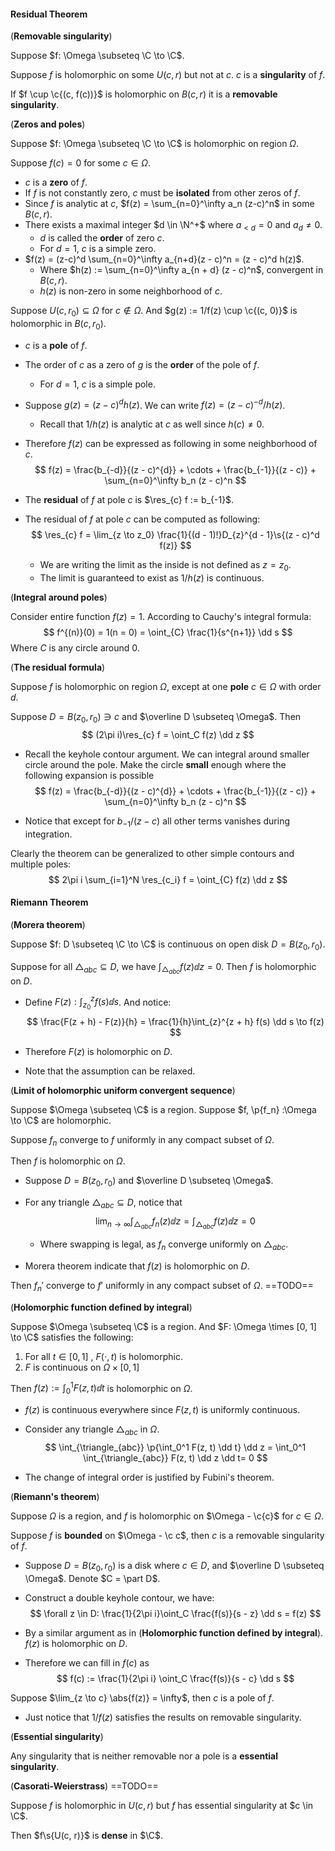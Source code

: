 #### Residual Theorem

(**Removable singularity**)

Suppose $f: \Omega \subseteq \C \to \C$.

Suppose $f$ is holomorphic on some $U(c, r)$ but not at $c$. $c$ is a **singularity** of $f$.

If $f \cup \c{(c, f(c))}$ is holomorphic on $B(c, r)$ it is a **removable singularity**.

(**Zeros and poles**)

Suppose $f: \Omega \subseteq \C \to \C$ is holomorphic on region $\Omega$.

Suppose $f(c) = 0$ for some $c \in \Omega$.

- $c$ is a **zero** of $f$.
- If $f$ is not constantly zero, $c$ must be **isolated** from other zeros of $f$.
- Since $f$ is analytic at $c$, $f(z) = \sum_{n=0}^\infty a_n (z-c)^n$ in some $B(c, r)$.
- There exists a maximal integer $d \in \N^+$ where $a_{<d} = 0$ and $a_d \neq 0$.
  - $d$ is called the **order** of zero $c$.
  - For $d = 1$, $c$ is a simple zero.
- $f(z) = (z-c)^d \sum_{n=0}^\infty a_{n+d}(z - c)^n = (z - c)^d h(z)$.
  - Where $h(z) := \sum_{n=0}^\infty a_{n + d} (z - c)^n$, convergent in $B(c, r)$.
  - $h(z)$ is non-zero in some neighborhood of $c$.


Suppose $U(c, r_0) \subseteq \Omega$ for $c \notin \Omega$. And $g(z) := 1/f(z) \cup \c{(c, 0)}$ is holomorphic in $B(c, r_0)$.

- $c$ is a **pole** of $f$.

- The order of $c$ as a zero of $g$ is the **order** of the pole of $f$.
  - For $d = 1$, $c$ is a simple pole.
  
- Suppose $g(z) = (z - c)^d h(z)$. We can write $f(z) = (z - c)^{-d} /h(z)$.

  - Recall that $1/h(z)$ is analytic at $c$ as well since $h(c) \neq 0$.

- Therefore $f(z)$ can be expressed as following in some neighborhood of $c$.
  $$
  f(z) = \frac{b_{-d}}{(z - c)^{d}} + \cdots + \frac{b_{-1}}{(z - c)} + \sum_{n=0}^\infty b_n (z - c)^n
  $$

- The **residual** of $f$ at pole $c$ is $\res_{c} f := b_{-1}$.

- The residual of $f$ at pole $c$ can be computed as following:
  $$
  \res_{c} f = \lim_{z \to z_0} \frac{1}{(d - 1)!}D_{z}^{d - 1}\s{(z  - c)^d f(z)}
  $$

  - We are writing the limit as the inside is not defined as $z = z_0$.
  - The limit is guaranteed to exist as $1/h(z)$ is continuous.

(**Integral around poles**)

Consider entire function $f(z) = 1$. According to Cauchy's integral formula:
$$
f^{(n)}(0) = 1(n = 0) = \oint_{C} \frac{1}{s^{n+1}} \dd s
$$
Where $C$ is any circle around $0$.

(**The residual formula**)

Suppose $f$ is holomorphic on region $\Omega$, except at one **pole** $c \in \Omega$ with order $d$.

Suppose $D = B(z_0, r_0) \ni c$ and $\overline D \subseteq \Omega$. Then
$$
(2\pi i)\res_{c} f =  \oint_C f(z) \dd z
$$

- Recall the keyhole contour argument. We can integral around smaller circle around the pole. Make the circle **small** enough where the following expansion is possible
  $$
  f(z) = \frac{b_{-d}}{(z - c)^{d}} + \cdots + \frac{b_{-1}}{(z - c)} + \sum_{n=0}^\infty b_n (z - c)^n
  $$

- Notice that except for $b_{-1} / (z - c)$ all other terms vanishes during integration.

Clearly the theorem can be generalized to other simple contours and multiple poles:
$$
2\pi i \sum_{i=1}^N \res_{c_i} f = \oint_{C} f(z) \dd z
$$

#### Riemann Theorem

(**Morera theorem**)

Suppose $f: D \subseteq \C \to \C$ is continuous on open disk $D = B(z_0, r_0)$.

Suppose for all $\triangle_{abc} \subseteq D$, we have $\int_{\triangle_{abc}} f(z) \dd z = 0$. Then $f$ is holomorphic on $D$.

- Define $F(z): \int_{z_0}^z f(s) \dd s$. And notice:
  $$
  \frac{F(z + h) - F(z)}{h} = \frac{1}{h}\int_{z}^{z + h} f(s) \dd s \to f(z)
  $$

- Therefore $F(z)$ is holomorphic on $D$.

- Note that the assumption can be relaxed.

(**Limit of holomorphic uniform convergent sequence**)

Suppose $\Omega \subseteq \C$ is a region. Suppose $f, \p{f_n} :\Omega \to \C$ are holomorphic.

Suppose $f_n$ converge to $f$ uniformly in any compact subset of $\Omega$.

Then $f$ is holomorphic on $\Omega$.

- Suppose $D = B(z_0, r_0)$ and $\overline D \subseteq \Omega$.

- For any triangle $\triangle_{abc} \subseteq D$, notice that
  $$
  \lim_{n \to \infty}\int_{\triangle_{abc}}f_n(z)\dd z = \int_{\triangle_{abc}} f(z) \dd z = 0
  $$

  - Where swapping is legal, as $f_n$ converge uniformly on $\triangle_{abc}$.

- Morera theorem indicate that $f(z)$ is holomorphic on $D$.

Then $f_n'$ converge to $f'$ uniformly in any compact subset of $\Omega$. ==TODO==

(**Holomorphic function defined by integral**)

Suppose $\Omega \subseteq \C$ is a region. And $F: \Omega \times [0, 1] \to \C$ satisfies the following:

1. For all $t \in [0, 1]$ , $F(\cdot, t)$ is holomorphic.
2. $F$ is continuous on $\Omega \times [0, 1]$

Then $f(z) := \int_{0}^1 F(z, t) \dd t$ is holomorphic on $\Omega$.

- $f(z)$ is continuous everywhere since $F(z, t)$ is uniformly continuous.

- Consider any triangle $\triangle_{abc}$ in $\Omega$.
  $$
  \int_{\triangle_{abc}} \p{\int_0^1 F(z, t) \dd t} \dd z = \int_0^1 \int_{\triangle_{abc}} F(z, t) \dd z \dd t= 0
  $$

- The change of integral order is justified by Fubini's theorem.

(**Riemann's theorem**)

Suppose $\Omega$ is a region, and $f$ is holomorphic on $\Omega - \c{c}$ for $c \in \Omega$.

Suppose $f$ is **bounded** on $\Omega - \c c$, then $c$ is a removable singularity of $f$.

- Suppose $D = B(z_0, r_0)$ is a disk where $c \in D$, and $\overline D \subseteq \Omega$. Denote $C = \part D$.

- Construct a double keyhole contour, we have:
  $$
  \forall z \in D: \frac{1}{2\pi i}\oint_C \frac{f(s)}{s - z} \dd s = f(z)
  $$

- By a similar argument as in (**Holomorphic function defined by integral**). $f(z)$ is holomorphic on $D$.

- Therefore we can fill in $f(c)$ as
  $$
  f(c) := \frac{1}{2\pi i} \oint_C \frac{f(s)}{s - c} \dd s
  $$

Suppose $\lim_{z \to c} \abs{f(z)} = \infty$, then $c$ is a pole of $f$.

- Just notice that $1/f(z)$ satisfies the results on removable singularity.

(**Essential singularity**)

Any singularity that is neither removable nor a pole is a **essential singularity**.

(**Casorati-Weierstrass**) ==TODO==

Suppose $f$ is holomorphic in $U(c, r)$ but $f$ has essential singularity at $c \in \C$.

Then $f\s{U(c, r)}$ is **dense** in $\C$.

